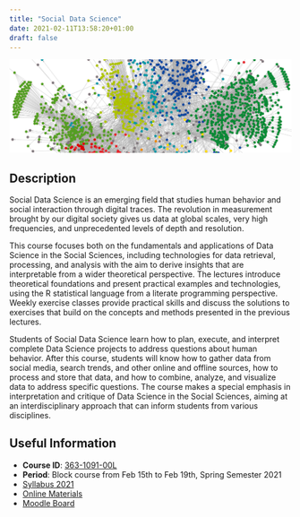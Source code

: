 ```yaml
---
title: "Social Data Science"
date: 2021-02-11T13:58:20+01:00
draft: false
---
```


![](social_data_science.png)


## Description

Social Data Science is an emerging field that studies human behavior and social interaction through digital traces. The revolution in measurement brought by our digital society gives us data at global scales, very high frequencies, and unprecedented levels of depth and resolution.

This course focuses both on the fundamentals and applications of Data Science in the Social Sciences, including technologies for data retrieval, processing, and analysis with the aim to derive insights that are interpretable from a wider theoretical perspective. The lectures introduce theoretical foundations and present practical examples and technologies, using the R statistical language from a literate programming perspective. Weekly exercise classes provide practical skills and discuss the solutions to exercises that build on the concepts and methods presented in the previous lectures.

Students of Social Data Science learn how to plan, execute, and interpret complete Data Science projects to address questions about human behavior. After this course, students will know how to gather data from social media, search trends, and other online and offline sources, how to process and store that data, and how to combine, analyze, and visualize data to address specific questions. The course makes a special emphasis in interpretation and critique of Data Science in the Social Sciences, aiming at an interdisciplinary approach that can inform students from various disciplines.


## Useful Information

- **Course ID**: [363-1091-00L][vvz]
- **Period**: Block course from Feb 15th to Feb 19th, Spring Semester 2021
- [Syllabus 2021](https://www.sg.ethz.ch/media/medialibrary/2021/01/Syllabus_2021.pdf)
- [Online Materials](https://dgarcia-eu.github.io/SocialDataScience/)
- [Moodle Board](https://moodle-app2.let.ethz.ch/course/view.php?id=14192)

[vvz]: http://www.vvz.ethz.ch/Vorlesungsverzeichnis/lerneinheit.view?semkez=2021S&ansicht=LEHRVERANSTALTUNGEN&lerneinheitId=150384&lang=en
